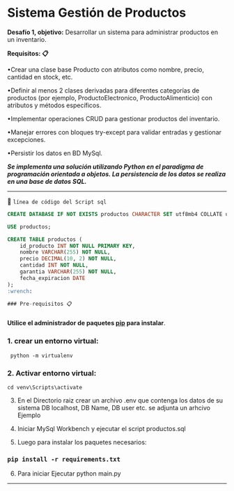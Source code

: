 # Sistema Gestión de Productos

**Desafío 1, objetivo:** Desarrollar un sistema para administrar productos en un inventario.  
 
**Requisitos: 📋**

  •Crear una clase base Producto con atributos como nombre, precio, cantidad en stock, etc.
    
  •Definir al menos 2 clases derivadas para diferentes categorías de productos (por ejemplo, ProductoElectronico, ProductoAlimenticio) con atributos y métodos específicos.
    
  •Implementar operaciones CRUD para gestionar productos del inventario.
    
  •Manejar errores con bloques try-except para validar entradas y gestionar excepciones.
    
  •Persistir los datos en BD MySql.

***Se implementa una solución utilizando Python en el paradigma de programación orientada a objetos.
La persistencia de los datos se realiza en una base de datos SQL.***




---

:wrench:
`línea de código del Script sql`

```sql
CREATE DATABASE IF NOT EXISTS productos CHARACTER SET utf8mb4 COLLATE utf8mb4_general_ci;

USE productos;

CREATE TABLE productos (
    id_producto INT NOT NULL PRIMARY KEY,
    nombre VARCHAR(255) NOT NULL,
    precio DECIMAL(10, 2) NOT NULL,
    cantidad INT NOT NULL,
    garantia VARCHAR(255) NOT NULL,
    fecha_expiracion DATE
);
:wrench:

### Pre-requisitos 📋



``` 
**Utilice el administrador de paquetes [pip](https://pip.pypa.io/en/stable/) para instalar**.

### 1. crear un entorno virtual:   
```
 python -m virtualenv
```
### 2. Activar entorno virtual:
```
cd venv\Scripts\activate
```
3. En el Directorio raiz crear un archivo .env que contenga los datos de su sistema DB localhost, DB Name, DB user etc.
   se adjunta un arhcivo Ejemplo

4. Iniciar MySql Workbench y ejecutar el script productos.sql
   
5. Luego para instalar los paquetes necesarios:
### `pip install -r requirements.txt`

6. Para iniciar Ejecutar python main.py

---
